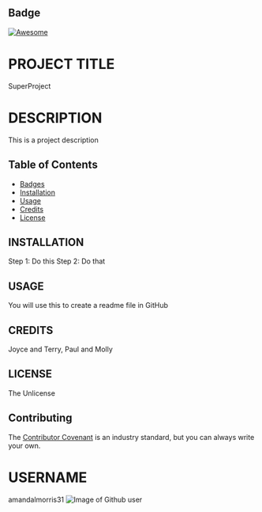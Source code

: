 

## Badge
[![Awesome](https://cdn.rawgit.com/sindresorhus/awesome/d7305f38d29fed78fa85652e3a63e154dd8e8829/media/badge.svg)](https://github.com/sindresorhus/awesome)

# PROJECT TITLE
SuperProject 

# DESCRIPTION
This is a project description

## Table of Contents

* [Badges](#badges)
* [Installation](#installation)
* [Usage](#usage)
* [Credits](#credits)
* [License](#license)


## INSTALLATION
Step 1: Do this Step 2: Do that

## USAGE
You will use this to create a readme file in GitHub

## CREDITS
Joyce and Terry, Paul and Molly

## LICENSE
The Unlicense

## Contributing

The [Contributor Covenant](https://www.contributor-covenant.org/) is an industry standard, but you can always write your own.

# USERNAME
amandalmorris31
![Image of Github user](https://avatars0.githubusercontent.com/u/57371259?v=4)

